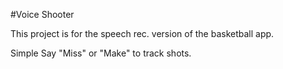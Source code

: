 #Voice Shooter

This project is for the speech rec. version of the basketball app. 

Simple Say "Miss" or "Make" to track shots.


